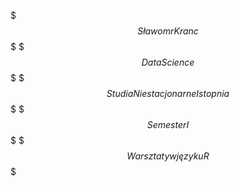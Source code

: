 $$$ Sławomr Kranc 	            $$$
$$$ Data Science                    $$$
$$$ Studia Niestacjonarne I stopnia $$$
$$$ Semester I                      $$$
$$$ Warsztaty w języku R            $$$


